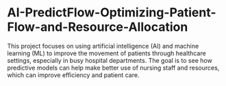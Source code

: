 # AI-PredictFlow-Optimizing-Patient-Flow-and-Resource-Allocation
This project focuses on using artificial intelligence (AI) and machine learning (ML) to improve the movement of patients through healthcare settings, especially in busy hospital departments. The goal is to see how predictive models can help make better use of nursing staff and resources, which can improve efficiency and patient care.
